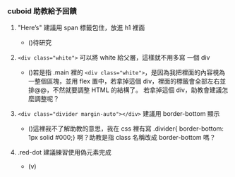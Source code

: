 ### cuboid 助教給予回饋

1. "Here’s" 建議用 span 標籤包住，放進 h1 裡面
    * ()待研究

2. `<div class="white">` 可以將 white 給父層，這樣就不用多寫 一個 div
    * ()若是指 .main 裡的 `<div class="white">`，是因為我把裡面的內容視為一整個區塊，並用 flex 置中，若拿掉這個 div，裡面的標籤會全部左右並排@@，不然就要調整 HTML 的結構了。
    若拿掉這個 div，助教會建議怎麼調整呢？

3. `<div class="divider margin-auto"></div>` 建議用 border-bottom 顯示
    * ()這裡我不了解助教的意思，我在 css 裡有寫 .divider{ border-bottom: 1px solid #000;} 啊？助教是指 class 名稱改成 border-bottom 嗎？

4. .red-dot 建議練習使用偽元素完成
    * (v)
  
